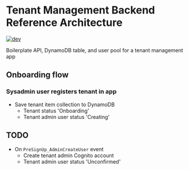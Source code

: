 # Tenant Management Backend Reference Architecture

[![dev](https://github.com/shobogonzo/tenant-management/actions/workflows/dev.yml/badge.svg)](https://github.com/shobogonzo/tenant-management/actions/workflows/dev.yml)

Boilerplate API, DynamoDB table, and user pool for a tenant management app

## Onboarding flow

### Sysadmin user registers tenant in app

- Save tenant item collection to DynamoDB
  - Tenant status 'Onboarding'
  - Tenant admin user status 'Creating'

## TODO

- On `PreSignUp_AdminCreateUser` event
  - Create tenant admin Cognito account
  - Tenant admin user status 'Unconfirmed'
